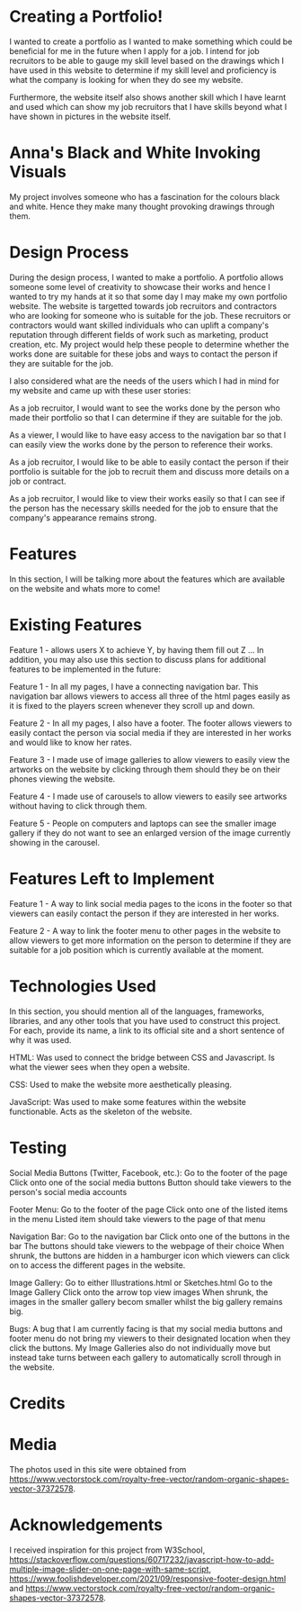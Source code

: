 # Creating a Portfolio!
I wanted to create a portfolio as I wanted to make something which could be beneficial for me in the future when I apply for a job. I intend for job recruitors to be able to gauge my skill level based on the drawings which I have used in this website to determine if my skill level and proficiency is what the company is looking for when they do see my website.

Furthermore, the website itself also shows another skill which I have learnt and used which can show my job recruitors that I have skills beyond what I have shown in pictures in the website itself.

# Anna's Black and White Invoking Visuals
My project involves someone who has a fascination for the colours black and white. Hence they make many thought provoking drawings through them.

# Design Process
During the design process, I wanted to make a portfolio. A portfolio allows someone some level of creativity to showcase their works and hence I wanted to try my hands at it so that some day I may make my own portfolio website. The website is targetted towards job recruitors and contractors who are looking for someone who is suitable for the job. These recruitors or contractors would want skilled individuals who can uplift a company's reputation through different fields of work such as marketing, product creation, etc. My project would help these people to determine whether the works done are suitable for these jobs and ways to contact the person if they are suitable for the job.

I also considered what are the needs of the users which I had in mind for my website and came up with these user stories:

As a job recruitor, I would want to see the works done by the person who made their portfolio so that I can determine if they are suitable for the job.

As a viewer, I would like to have easy access to the navigation bar so that I can easily view the works done by the person to reference their works.

As a job recruitor, I would like to be able to easily contact the person if their portfolio is suitable for the job to recruit them and discuss more details on a job or contract.

As a job recruitor, I would like to view their works easily so that I can see if the person has the necessary skills needed for the job to ensure that the company's appearance remains strong.

# Features
In this section, I will be talking more about the features which are available on the website and whats more to come!

# Existing Features
Feature 1 - allows users X to achieve Y, by having them fill out Z
...
In addition, you may also use this section to discuss plans for additional features to be implemented in the future:

Feature 1 - In all my pages, I have a connecting navigation bar. This navigation bar allows viewers to access all three of the html pages easily as it is fixed to the players screen whenever they scroll up and down. 

Feature 2 - In all my pages, I also have a footer. The footer allows viewers to easily contact the person via social media if they are interested in her works and would like to know her rates. 

Feature 3 - I made use of image galleries to allow viewers to easily view the artworks on the website by clicking through them should they be on their phones viewing the website. 

Feature 4 - I made use of carousels to allow viewers to easily see artworks without having to click through them.

Feature 5 - People on computers and laptops can see the smaller image gallery if they do not want to see an enlarged version of the image currently showing in the carousel.

# Features Left to Implement
Feature 1 - A way to link social media pages to the icons in the footer so that viewers can easily contact the person if they are interested in her works.

Feature 2 - A way to link the footer menu to other pages in the website to allow viewers to get more information on the person to determine if they are suitable for a job position which is currently available at the moment.

# Technologies Used
In this section, you should mention all of the languages, frameworks, libraries, and any other tools that you have used to construct this project. For each, provide its name, a link to its official site and a short sentence of why it was used.

HTML: Was used to connect the bridge between CSS and Javascript. Is what the viewer sees when they open a website.

CSS: Used to make the website more aesthetically pleasing. 

JavaScript: Was used to make some features within the website functionable. Acts as the skeleton of the website.

# Testing

Social Media Buttons (Twitter, Facebook, etc.):
Go to the footer of the page
Click onto one of the social media buttons
Button should take viewers to the person's social media accounts

Footer Menu:
Go to the footer of the page
Click onto one of the listed items in the menu
Listed item should take viewers to the page of that menu

Navigation Bar:
Go to the navigation bar
Click onto one of the buttons in the bar
The buttons should take viewers to the webpage of their choice
When shrunk, the buttons are hidden in a hamburger icon which viewers can click on to access the different pages in the website.

Image Gallery:
Go to either Illustrations.html or Sketches.html
Go to the Image Gallery
Click onto the arrow top view images
When shrunk, the images in the smaller gallery becom smaller whilst the big gallery remains big.

Bugs:
A bug that I am currently facing is that my social media buttons and footer menu do not bring my viewers to their designated location when they click the buttons. 
My Image Galleries also do not individually move but instead take turns between each gallery to automatically scroll through in the website.

# Credits
# Media
The photos used in this site were obtained from https://www.vectorstock.com/royalty-free-vector/random-organic-shapes-vector-37372578.
# Acknowledgements
I received inspiration for this project from W3School, https://stackoverflow.com/questions/60717232/javascript-how-to-add-multiple-image-slider-on-one-page-with-same-script, https://www.foolishdeveloper.com/2021/09/responsive-footer-design.html and https://www.vectorstock.com/royalty-free-vector/random-organic-shapes-vector-37372578.
